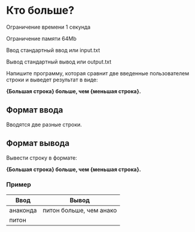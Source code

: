 # Кто больше?

Ограничение времени 1 секунда

Ограничение памяти 64Mb

Ввод стандартный ввод или input.txt

Вывод стандартный вывод или output.txt


Напишите программу, которая сравнит две введенные пользователем строки и выведет результат в виде:

**{Большая строка} больше, чем {меньшая строка}.**

## Формат ввода

Вводятся две разные строки.

## Формат вывода

Вывести строку в формате:

**{Большая строка} больше, чем {меньшая строка}.**


### Пример 

| Ввод | Вывод  |
|--|--|
| анаконда | питон больше, чем анако |
| питон |  |